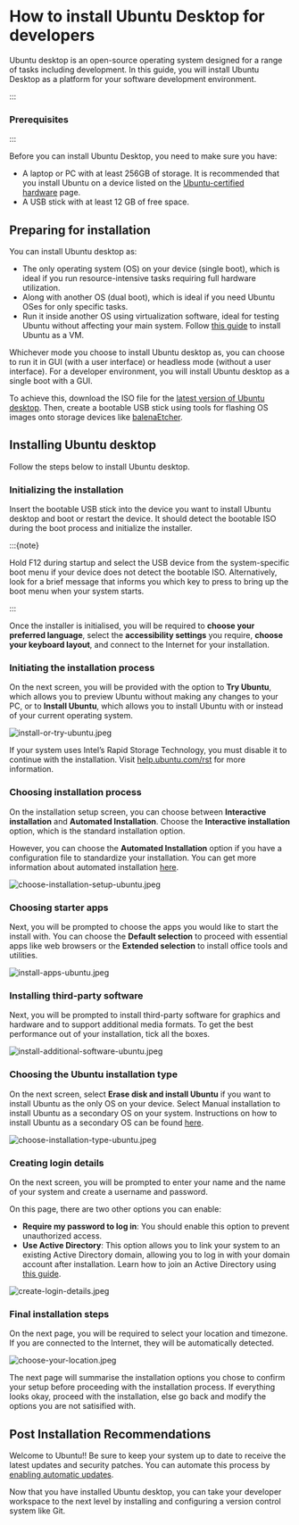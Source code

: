 # How to install Ubuntu Desktop for developers

Ubuntu desktop is an open-source operating system designed for a range of tasks including development. In this guide, you will install Ubuntu Desktop as a platform for your software development environment.

:::
### Prerequisites
:::

Before you can install Ubuntu Desktop, you need to make sure you have:

- A laptop or PC with at least 256GB of storage. It is recommended that you install Ubuntu on a device listed on the [Ubuntu-certified hardware](https://ubuntu.com/certified?q=&limit=20&category=Desktop&category=Laptop) page.
- A USB stick with at least 12 GB of free space.

## Preparing for installation

You can install Ubuntu desktop as: 

- The only operating system (OS) on your device (single boot), which is ideal if you run resource-intensive tasks requiring full hardware utilization.
- Along with another OS (dual boot), which is ideal if you need Ubuntu OSes for only specific tasks.
- Run it inside another OS using virtualization software, ideal for testing Ubuntu without affecting your main system. Follow [this guide](https://ubuntu.com/tutorials/how-to-run-ubuntu-desktop-on-a-virtual-machine-using-virtualbox#1-overview) to install Ubuntu as a VM.

Whichever mode you choose to install Ubuntu desktop as, you can choose to run it in GUI (with a user interface) or headless mode (without a user interface). For a developer environment, you will install Ubuntu desktop as a single boot with a GUI. 

To achieve this, download the ISO file for the [latest version of Ubuntu desktop](https://www.ubuntu.com/download). Then, create a bootable USB stick using tools for flashing OS images onto storage devices like [balenaEtcher](https://etcher.balena.io/).

## Installing Ubuntu desktop

Follow the steps below to install Ubuntu desktop.

### Initializing the installation

Insert the bootable USB stick into the device you want to install Ubuntu desktop and boot or restart the device. It should detect the bootable ISO during the boot process and initialize the installer.

:::{note}

Hold F12 during startup and select the USB device from the system-specific boot menu if your device does not detect the bootable ISO. Alternatively, look for a brief message that informs you which key to press to bring up the boot menu when your system starts.

:::

Once the installer is initialised, you will be required to **choose your preferred language**, select the **accessibility settings** you require, **choose your keyboard layout**, and connect to the Internet for your installation. 

### Initiating the installation process

On the next screen, you will be provided with the option to **Try Ubuntu**, which allows you to preview Ubuntu without making any changes to your PC, or to **Install Ubuntu**, which allows you to install Ubuntu with or instead of your current operating system.

![install-or-try-ubuntu.jpeg](../assets/howto/install-ubuntu/install-or-try-ubuntu.jpeg)

<aside>

If your system uses Intel’s Rapid Storage Technology, you must disable it to continue with the installation. Visit [help.ubuntu.com/rst](https://help.ubuntu.com/rst/) for more information.

</aside>

### Choosing installation process

On the installation setup screen, you can choose between **Interactive installation** and **Automated Installation**. Choose the **Interactive installation** option, which is the standard installation option. 

However, you can choose the **Automated Installation** option if you have a configuration file to standardize your installation. You can get more information about automated installation [here](https://blog.local-optimum.net/getting-started-with-autoinstall-on-ubuntu-desktop-24-04-lts-147a1defb2de). 

![choose-installation-setup-ubuntu.jpeg](../assets/howto/install-ubuntu/choose-installation-setup-ubuntu.jpeg)

### Choosing starter apps

Next, you will be prompted to choose the apps you would like to start the install with. You can choose the **Default selection** to proceed with essential apps like web browsers or the **Extended selection** to install office tools and utilities.

![install-apps-ubuntu.jpeg](../assets/howto/install-ubuntu/install-apps-ubuntu.jpeg)

### Installing third-party software

Next, you will be prompted to install third-party software for graphics and hardware and to support additional media formats. To get the best performance out of your installation, tick all the boxes.

![install-additional-software-ubuntu.jpeg](../assets/howto/install-ubuntu/install-additional-software-ubuntu.jpeg)

### Choosing the Ubuntu installation type

On the next screen, select **Erase disk and install Ubuntu** if you want to install Ubuntu as the only OS on your device. Select Manual installation to install Ubuntu as a secondary OS on your system. Instructions on how to install Ubuntu as a secondary OS can be found [here](https://ubuntu.com/tutorials/install-ubuntu-desktop#installing-ubuntu-alongside-another-operating-system).

![choose-installation-type-ubuntu.jpeg](../assets/howto/install-ubuntu/choose-installation-type-ubuntu.jpeg)

### Creating login details

On the next screen, you will be prompted to enter your name and the name of your system and create a username and password. 

On this page, there are two other options you can enable:

- **Require my password to log in**: You should enable this option to prevent unauthorized access.
- **Use Active Directory**: This option allows you to link your system to an existing Active Directory domain, allowing you to log in with your domain account after installation. Learn how to join an Active Directory using [this guide](https://documentation.ubuntu.com/adsys/en/stable/how-to/join-ad-installation/#join-at-installation-time).

![create-login-details.jpeg](../assets/howto/install-ubuntu/create-login-details.jpeg)

### Final installation steps

On the next page, you will be required to select your location and timezone. If you are connected to the Internet, they will be automatically detected.

![choose-your-location.jpeg](../assets/howto/install-ubuntu/choose-your-location.jpeg)

The next page will summarise the installation options you chose to confirm your setup before proceeding with the installation process. If everything looks okay, proceed with the installation, else go back and modify the options you are not satisified with.

## Post Installation Recommendations

Welcome to Ubuntu!! Be sure to keep your system up to date to receive the latest updates and security patches. You can automate this process by [enabling automatic updates](https://www.kolide.com/features/checks/ubuntu-unattended-upgrades).

Now that you have installed Ubuntu desktop, you can take your developer workspace to the next level by installing and configuring a version control system like Git.